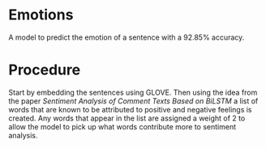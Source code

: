 # Emotions
A model to predict the emotion of a sentence with a 92.85% accuracy.
# Procedure
Start by embedding the sentences using GLOVE.  Then using the idea from the paper _Sentiment Analysis
of Comment Texts Based on BiLSTM_ a list of words that are known to be attributed to positive and negative
feelings is created.  Any words that appear in the list are assigned a weight of 2 to allow the model to pick
up what words contribute more to sentiment analysis.
